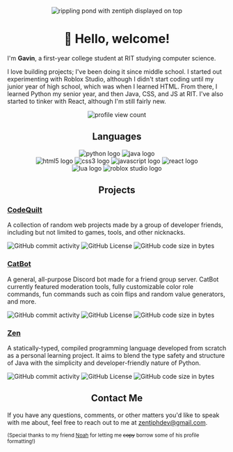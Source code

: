 <p align="center">
  <img src="https://github.com/user-attachments/assets/3391eeeb-861e-468e-8a02-797d03a8d485" alt="rippling pond with zentiph displayed on top">
</p>


<h1 align="center">👋 Hello, welcome!</h1>

I'm **Gavin**, a first-year college student at RIT studying computer science.

I love building projects; I've been doing it since middle school. I started out experimenting with Roblox Studio, although I didn't start coding until my junior year of high school, which was when I learned HTML. From there, I learned Python my senior year, and then Java, CSS, and JS at RIT. I've also started to tinker with React, although I'm still fairly new.

<p align="center">
  <img src="https://komarev.com/ghpvc/?username=zentiph&style=flat-square&color=6c0ffe" alt="profile view count">
</p>


<h2 align="center">Languages</h2>

<p align="center">
  <img src="https://img.shields.io/badge/python-0f0f0f?style=for-the-badge&logo=python&logoColor=3776AB" alt="python logo"/>
  <img src="https://img.shields.io/badge/java-0f0f0f?style=for-the-badge&logo=openjdk&logoColor=ffffff" alt="java logo"/>
  <br/>
  <img src="https://img.shields.io/badge/html5-0f0f0f?style=for-the-badge&logo=html5&logoColor=E34F26" alt="html5 logo"/>
  <img src="https://img.shields.io/badge/css3-0f0f0f?style=for-the-badge&logo=css&logoColor=663399" alt="css3 logo"/>
  <img src="https://img.shields.io/badge/javascript-0f0f0f?style=for-the-badge&logo=javascript" alt="javascript logo"/>
  <img src="https://img.shields.io/badge/react-0f0f0f?style=for-the-badge&logo=react&logoColor=61DAFB" alt="react logo"/>
  <br/>
  <img src="https://img.shields.io/badge/lua-0f0f0f?style=for-the-badge&logo=lua&logoColor=2C2D72" alt="lua logo"/>
  <img src="https://img.shields.io/badge/roblox_studio-0f0f0f?style=for-the-badge&logo=robloxstudio&logoColor=00A2FF" alt="roblox studio logo"/>
</p>


<h2 align="center">Projects</h2>

### [CodeQuilt](https://github.com/justianisdev/CodeQuilt)
A collection of random web projects made by a group of developer friends, including but not limited to games, tools, and other nicknacks.

![GitHub commit activity](https://img.shields.io/github/commit-activity/m/justianisdev/CodeQuilt?authorFilter=zentiph)
![GitHub License](https://img.shields.io/github/license/justianisdev/codequilt)
![GitHub code size in bytes](https://img.shields.io/github/languages/code-size/justianisdev/codequilt)


### [CatBot](https://github.com/zentiph/CatBot)
A general, all-purpose Discord bot made for a friend group server. CatBot currently featured moderation tools, fully customizable color role commands, fun commands such as coin flips and random value generators, and more.

![GitHub commit activity](https://img.shields.io/github/commit-activity/m/zentiph/catbot?authorFilter=zentiph)
![GitHub License](https://img.shields.io/github/license/zentiph/catbot)
![GitHub code size in bytes](https://img.shields.io/github/languages/code-size/zentiph/catbot)


### [Zen](https://github.com/Zentiph/Zen)
A statically-typed, compiled programming language developed from scratch as a personal learning project. It aims to blend the type safety and structure of Java with the simplicity and developer-friendly nature of Python.

![GitHub commit activity](https://img.shields.io/github/commit-activity/m/zentiph/zen?authorFilter=zentiph)
![GitHub License](https://img.shields.io/github/license/zentiph/zen)
![GitHub code size in bytes](https://img.shields.io/github/languages/code-size/zentiph/zen)


<h2 align="center">Contact Me</h2>

If you have any questions, comments, or other matters you'd like to speak with me about, feel free to reach out to me at [zentiphdev@gmail.com](mailto:zentiphdev@gmail.com).


<sub>(Special thanks to my friend [Noah](https://github.com/gamerjamer43) for letting me ~~copy~~ borrow some of his profile formatting!)</sub>
